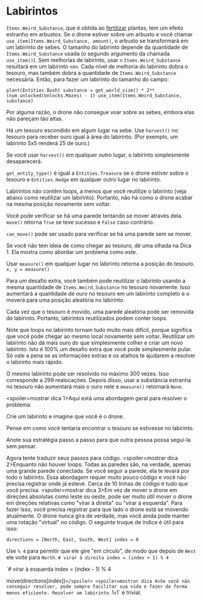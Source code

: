 # Labirintos
`Items.Weird_Substance`, que é obtida ao [fertilizar](docs/unlocks/fertilizer.md) plantas, tem um efeito estranho em arbustos. Se o drone estiver sobre um arbusto e você chamar `use_item(Items.Weird_Substance, amount)`, o arbusto se transformará em um labirinto de sebes.
O tamanho do labirinto depende da quantidade de `Items.Weird_Substance` usada (o segundo argumento da chamada `use_item()`).
Sem melhorias de labirinto, usar `n` `Items.Weird_Substance` resultará em um labirinto `n`x`n`. Cada nível de melhoria do labirinto dobra o tesouro, mas também dobra a quantidade de `Items.Weird_Substance` necessária.
Então, para fazer um labirinto do tamanho do campo:

`plant(Entities.Bush)
substance = get_world_size() * 2**(num_unlocked(Unlocks.Mazes) - 1)
use_item(Items.Weird_Substance, substance)`


Por alguma razão, o drone não consegue voar sobre as sebes, embora elas não pareçam tão altas.

Há um tesouro escondido em algum lugar na sebe. Use `harvest()` no tesouro para receber ouro igual à área do labirinto. (Por exemplo, um labirinto 5x5 renderá 25 de ouro.)

Se você usar `harvest()` em qualquer outro lugar, o labirinto simplesmente desaparecerá.

`get_entity_type()` é igual a `Entities.Treasure` se o drone estiver sobre o tesouro e `Entities.Hedge` em qualquer outro lugar no labirinto.

Labirintos não contêm loops, a menos que você reutilize o labirinto (veja abaixo como reutilizar um labirinto). Portanto, não há como o drone acabar na mesma posição novamente sem voltar.

Você pode verificar se há uma parede tentando se mover através dela.
`move()` retorna `True` se teve sucesso e `False` caso contrário.

`can_move()` pode ser usado para verificar se há uma parede sem se mover.

Se você não tem ideia de como chegar ao tesouro, dê uma olhada na Dica 1. Ela mostra como abordar um problema como este.

Usar `measure()` em qualquer lugar no labirinto retorna a posição do tesouro.
`x, y = measure()`

Para um desafio extra, você também pode reutilizar o labirinto usando a mesma quantidade de `Items.Weird_Substance` no tesouro novamente.
Isso aumentará a quantidade de ouro no tesouro em um labirinto completo e o moverá para uma posição aleatória no labirinto.

Cada vez que o tesouro é movido, uma parede aleatória pode ser removida do labirinto. Portanto, labirintos reutilizados podem conter loops.

Note que loops no labirinto tornam tudo muito mais difícil, porque significa que você pode chegar ao mesmo local novamente sem voltar.
Reutilizar um labirinto não dá mais ouro do que simplesmente colher e criar um novo labirinto.
Isto é 100% um desafio extra que você pode simplesmente pular.
Só vale a pena se as informações extras e os atalhos te ajudarem a resolver o labirinto mais rápido.

O mesmo labirinto pode ser resolvido no máximo 300 vezes. Isso corresponde a 299 realocações. Depois disso, usar a substância estranha no tesouro não aumentará mais o ouro nele e `measure()` retornará `None`.

<spoiler=mostrar dica 1>Aqui está uma abordagem geral para resolver o problema:

Crie um labirinto e imagine que você é o drone.

Pense em como você tentaria encontrar o tesouro se estivesse no labirinto.

Anote sua estratégia passo a passo para que outra pessoa possa segui-la sem pensar.

Agora tente traduzir seus passos para código.
</spoiler>
<spoiler=mostrar dica 2>Enquanto não houver loops: Todas as paredes são, na verdade, apenas uma grande parede conectada. Se você seguir a parede, ela te levará por todo o labirinto.
Essa abordagem requer muito pouco código e você não precisa registrar onde já esteve. Cerca de 10 linhas de código é tudo que você precisa.</spoiler>
<spoiler=mostrar dica 3>Em vez de mover o drone em direções absolutas como leste ou oeste, pode ser muito útil mover o drone em direções relativas como "virar à direita" ou "virar à esquerda". Para fazer isso, você precisa registrar para que lado o drone está se movendo atualmente. O drone nunca gira de verdade, mas você ainda pode manter uma rotação "virtual" no código.
O seguinte truque de índice é útil para isso:

`directions = [North, East, South, West]
index = 0`

Use `% 4` para permitir que ele gire "em círculo", de modo que depois de `West` ele volte para `North`.
`# virar à direita
index = (index + 1) % 4`

`# virar à esquerda
index = (index - 1) % 4

move(directions[index])`</spoiler>
<spoiler=mostrar dica 4>Se você não conseguir resolver, pode sempre facilitar sua vida e fazer de forma menos eficiente.
Resolver um labirinto `1`x`1` é trivial.</spoiler>